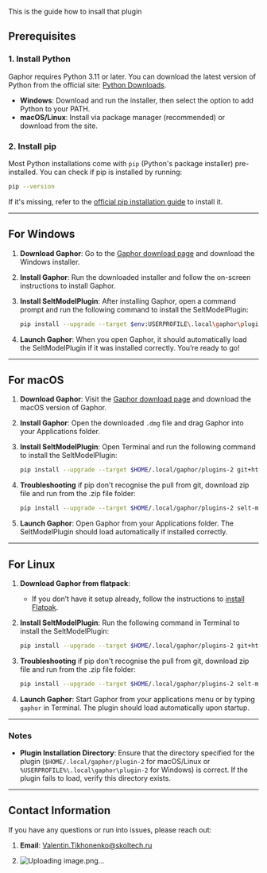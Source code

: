 This is the guide how to insall that plugin
## Prerequisites

### 1. Install Python
Gaphor requires Python 3.11 or later. You can download the latest version of Python from the official site: [Python Downloads](https://www.python.org/downloads/).

- **Windows**: Download and run the installer, then select the option to add Python to your PATH.
- **macOS/Linux**: Install via package manager (recommended) or download from the site.

### 2. Install pip
Most Python installations come with `pip` (Python's package installer) pre-installed. You can check if pip is installed by running:

```bash
pip --version
```

If it's missing, refer to the [official pip installation guide](https://pip.pypa.io/en/stable/installation/) to install it.

---

## For Windows

1. **Download Gaphor**: Go to the [Gaphor download page](https://gaphor.org/download/) and download the Windows installer.
2. **Install Gaphor**: Run the downloaded installer and follow the on-screen instructions to install Gaphor.

3. **Install SeltModelPlugin**: After installing Gaphor, open a command prompt and run the following command to install the SeltModelPlugin:

   ```bash
   pip install --upgrade --target $env:USERPROFILE\.local\gaphor\plugins-2 git+https://github.com/pleaseaddhyphens/selt-model-plugin.git
   ```

4. **Launch Gaphor**: When you open Gaphor, it should automatically load the SeltModelPlugin if it was installed correctly. You’re ready to go!

---

## For macOS

1. **Download Gaphor**: Visit the [Gaphor download page](https://gaphor.org/download/) and download the macOS version of Gaphor.
2. **Install Gaphor**: Open the downloaded `.dmg` file and drag Gaphor into your Applications folder.

3. **Install SeltModelPlugin**: Open Terminal and run the following command to install the SeltModelPlugin:

   ```bash
   pip install --upgrade --target $HOME/.local/gaphor/plugins-2 git+https://github.com/pleaseaddhyphens/selt-model-plugin.git
   ```
4. **Troubleshooting** if pip don't recognise the pull from git, download zip file and run from the .zip file folder:
   ```bash
   pip install --upgrade --target $HOME/.local/gaphor/plugins-2 selt-model-plugin.zip
   ```

4. **Launch Gaphor**: Open Gaphor from your Applications folder. The SeltModelPlugin should load automatically if installed correctly.

---

## For Linux

1. **Download Gaphor from flatpack**:
	- If you don’t have it setup already, follow the instructions to [install Flatpak](https://flatpak.org/setup).

3. **Install SeltModelPlugin**: Run the following command in Terminal to install the SeltModelPlugin:

   ```bash
   pip install --upgrade --target $HOME/.local/gaphor/plugins-2 git+https://github.com/pleaseaddhyphens/selt-model-plugin.git
   ```
4. **Troubleshooting** if pip don't recognise the pull from git, download zip file and run from the .zip file folder:
   ```bash
   pip install --upgrade --target $HOME/.local/gaphor/plugins-2 selt-model-plugin.zip
   ```

5. **Launch Gaphor**: Start Gaphor from your applications menu or by typing `gaphor` in Terminal. The plugin should load automatically upon startup.

---

### Notes

- **Plugin Installation Directory**: Ensure that the directory specified for the plugin (`$HOME/.local/gaphor/plugin-2` for macOS/Linux or `%USERPROFILE%\.local\gaphor\plugin-2` for Windows) is correct. If the plugin fails to load, verify this directory exists.
---
## Contact Information
If you have any questions or run into issues, please reach out:
1. **Email**: [Valentin.Tikhonenko@skoltech.ru](mailto:Valentin.Tikhonenko@skoltech.ru)

2. ![Uploading image.png…]()

